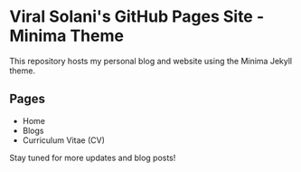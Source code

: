 # Viral Solani's GitHub Pages Site - Minima Theme

This repository hosts my personal blog and website using the Minima Jekyll theme.

## Pages
- Home
- Blogs
- Curriculum Vitae (CV)

Stay tuned for more updates and blog posts!